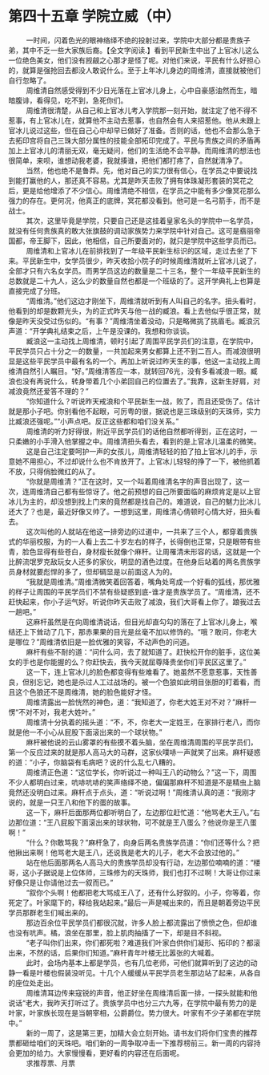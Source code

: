 <h1>第四十五章 学院立威（中）</h1>
<div id="content">&nbsp&nbsp&nbsp&nbsp&nbsp&nbsp&nbsp&nbsp
 一时间，闪着色光的眼神络绎不绝的投射过来，学院中大部分都是贵族子弟，其中不乏一些大家族后裔。【全文字阅读.】看到平民新生中出了上官冰儿这么一位绝色美女，他们没有觊觎之心那才是怪了呢。对他们来说，平民有什么好担心的，就算是强抢回去都没人敢说什么。至于上年冰儿身边的周维清，直接就被他们自行忽略了。
 <br/>&nbsp&nbsp&nbsp&nbsp&nbsp&nbsp&nbsp&nbsp
 周维清自然感受得到不少日光落在上官冰儿身上，心中自豪感油然而生，暗暗腹诽，看得见，吃不到，急死你们。
 <br/>&nbsp&nbsp&nbsp&nbsp&nbsp&nbsp&nbsp&nbsp
 周维清很清楚，从自己和上官冰儿考入学院那一刻开始，就注定了他不得不惹事，有上官冰儿在，就算他不主动去惹事，也自然会有人来招惹他。他从未跟上官冰儿说过这些，但在自己心中却早已做好了准备。否则的话，他也不会那么急于去拓印宫将自己三珠大部分属性的技能全部拓印完成了。平民与贵族之间的矛盾再加上上官冰儿的清丽无双，毫无疑问，他们的生活绝不会平静。而周维清的想法也很简单，来呗，谁想动我老婆，我就揍谁，把他们都打疼了，自然就清净了。
 <br/>&nbsp&nbsp&nbsp&nbsp&nbsp&nbsp&nbsp&nbsp
 当然，他也绝不是鲁莽。先，他对自己的实力很有信心，在学员之中要说找到能打赢他的人，那还真不容易。尤其是昨天击败了拥有体珠凝形套装的冥花之后，更是给他增添了不少信心。周维清绝不相信，在学员之中能有多少像冥花那么强力的存在。更何况，他真正的底牌，冥花都没看到。他可是一名弓箭手，而不是战士。
 <br/>&nbsp&nbsp&nbsp&nbsp&nbsp&nbsp&nbsp&nbsp
 其次，这里毕竟是学院，只要自己还是这挂着皇家名头的学院中一名学员，就没有任何贵族真的敢大张旗鼓的调动家族势力来学院中针对自己。这可是翡丽帝国都，帝王脚下，因此，他相信，自己所要面对的，就只是学院中这些学员而已。
 <br/>&nbsp&nbsp&nbsp&nbsp&nbsp&nbsp&nbsp&nbsp
 周维清和上官冰儿在前排找到了一年级平民新生标识的区域，走过去坐了下来。平民新生中，女学员很少，昨天收拾小院子的时候周维清就听上官冰儿说了，全部才只有六名女学员。而男学员这边的数量是二十三名，整个一年级平民新生的总数就是二十九人，这么少的数量自然也都是一个班级的了。这开学典礼上也算是直接完成了分班。
 <br/>&nbsp&nbsp&nbsp&nbsp&nbsp&nbsp&nbsp&nbsp
 “周维清。”他们这边才刚坐下，周维清就听到有人叫自己的名字。扭头看时，他看到的却是数颗光头，为的正式昨天与他一战的臧浪。看上去他似乎很正常，就像是昨天没受过伤似的。“有事？”周维清坐着没动，只是略微挑了挑眉毛。臧浪沉声道：“开学典礼结束之后，上午是没课的。我想和你谈谈。
 <br/>&nbsp&nbsp&nbsp&nbsp&nbsp&nbsp&nbsp&nbsp
 臧浪这一主动找上周维清，顿时引起了周围平民学员们的注意，在学院中，平民学员只占十分之一的数量，一共加起来男女都算上还不到二百人。而减浪很明显是这些平民学员中最有名的一个。再加上听说过昨天生的事，他这一主动找上周维清自然引人瞩目。“好。”周维清答应一本，就转回76光，没有多看减浪一眼。臧浪也没有再说什么，转身带着几个小弟回自己的位置去了。”我靠，这新生好肩，对减浪竟然还爱答不理的？”
 <br/>&nbsp&nbsp&nbsp&nbsp&nbsp&nbsp&nbsp&nbsp
 “你知道什么？听说昨天戒浪和个平民新生一战，败了，而且还受伤了。估计就是那小子吧。你别看他不起眼，可厉粤的很，据说也是三珠级别的天珠师，实力比臧浪还强呢。”“小声点吧。反正这些都和咱们没关系。”
 <br/>&nbsp&nbsp&nbsp&nbsp&nbsp&nbsp&nbsp&nbsp
 周维清的听力好得很，附近平民学员们的话他自然都听得到，正在这时，一只柔嫩的小手滑入他掌握之中。周维清扭头看去，看到的是上官冰儿温柔的微笑。
 <br/>&nbsp&nbsp&nbsp&nbsp&nbsp&nbsp&nbsp&nbsp
 这是自己注定要呵护一声的女孩儿，周维清轻轻的拍了拍上官冰儿的手，示意她不用担心，不过却说什么也不肯放开了。上官冰儿轻轻的挣了一下，被他抓着不放，只得俏脸微红的从了。
 <br/>&nbsp&nbsp&nbsp&nbsp&nbsp&nbsp&nbsp&nbsp
 “你就是周维清？”正在这时，又一个叫着周维清名字的声音出现了，这一次，连周维清自己都有些惊讶了。他之前预想的自己所要面临的麻烦肯定是以上官冰儿为主的，却没想到找上门来的竟然都是找自己的。难道说，自己的魃力比冰儿还大了？也是，最近好像又帅了。一想到这里，周维清心倩顿时心情大好，扭头看去。
 <br/>&nbsp&nbsp&nbsp&nbsp&nbsp&nbsp&nbsp&nbsp
 这次叫他的人就站在他这一排旁边的过道中，一共来了三个人，都穿着贵族式的华丽校服，为的一人看上去二十岁左右的样子，长得倒也正常，只是眼带有些青，脸色显得有些苍白，身材瘦长就像个麻杆。让周罹清未形容的话，这就是一个比醉流氓罗克敌玩女人还多的家伙，明显的酒色过度。在他身后站着的两名贵族学员身材就要彪悍的多了，但却碉显是以前面这人为的。
 <br/>&nbsp&nbsp&nbsp&nbsp&nbsp&nbsp&nbsp&nbsp
 “我就是周维清。”周维清微笑着回答着，嘴角处弯成一个好看的弧线，那优雅的样子让周围的平民学员们不禁有些疑惑到底-谁才是贵族学员了。“周维清，还不赶快起来，你小子运气好。听说你昨天击败了减浪，我们大哥看上你了。踉我过去一趟吧。”
 <br/>&nbsp&nbsp&nbsp&nbsp&nbsp&nbsp&nbsp&nbsp
 这麻杆虽然是在向周维清说话，但目光却直勾勾的落在了上官冰儿身上，喉结还上下耸动了几下，那赤果果的目光是丝毫不加以修饰的。“哦？敢问，你老大是哪位？”周维清依旧是一脸优雅的笑容，不动声色的问道。
 <br/>&nbsp&nbsp&nbsp&nbsp&nbsp&nbsp&nbsp&nbsp
 麻杆有些不耐的道：“问什么问，去了就知道了。赶快松开你的脏手，这位美女的手也是你能握的么？你赶快去，我今天就屈尊降贵坐你们平民区这里了。”
 <br/>&nbsp&nbsp&nbsp&nbsp&nbsp&nbsp&nbsp&nbsp
 这一下，连上官冰儿的脸色都变得有些难看了。她虽然不愿意惹事，天性善良，但别忘记，她也是杀过人工过战场的。被一个色狼如此明目张胆的盯着看，而且这个色狼还不是周维清，她的脸色能好才怪。
 <br/>&nbsp&nbsp&nbsp&nbsp&nbsp&nbsp&nbsp&nbsp
 周维清露出一脸恍然的神色，道：“我知道了，你老大姓王对不对？”麻杆一愣“不对不对，我老大姓叶。”
 <br/>&nbsp&nbsp&nbsp&nbsp&nbsp&nbsp&nbsp&nbsp
 周维清十分执着的摇头道：“不，不，你老大一定姓王，在家排行老八，而你就是他一不小心从屁股下面滚出来的一个球状物。”
 <br/>&nbsp&nbsp&nbsp&nbsp&nbsp&nbsp&nbsp&nbsp
 麻杆被他说的云山雾罩的有些摸不着头脑，坐在周维清周围的平民学员们，第一个反应过来的就是那人高马大的马群，这家伙噗哧一声就笑了出来。麻杆疑惑的道：“小子，你脑袋有毛病吧？说的什么乱七八糟的。
 <br/>&nbsp&nbsp&nbsp&nbsp&nbsp&nbsp&nbsp&nbsp
 周维清正色道：“这位学长，你听说过一种叫王八的动物么？”这一下，周围不少人都明白过来，吭哧吭哧的笑声络绎不绝，偏偏那麻杆不知道是不是精虫上脑竟然还没明白过来。麻杆点于点头，道：“听说过啊！”周维清认真的道：“我刚才说的，就是一只王八和他下的蛋的故事。
 <br/>&nbsp&nbsp&nbsp&nbsp&nbsp&nbsp&nbsp&nbsp
 这一下，麻杆后面那两位都听明白了，左边那位赶忙道：“他骂老大王八。”右边那位道：“王八屁股下面滚出来的球状物，可不就是王八蛋么？他说你是王八蛋啊！”
 <br/>&nbsp&nbsp&nbsp&nbsp&nbsp&nbsp&nbsp&nbsp
 “什么？你敢骂我？”麻杆急了，向身后两名贵族学员道：“你们还等什么？把他揪出来啊！他骂老大是王八，还说我是老大的儿子，老大不会放过他的。”
 <br/>&nbsp&nbsp&nbsp&nbsp&nbsp&nbsp&nbsp&nbsp
 站在他后面那两名人高马大的贵族学员却没有行动，左边那位喃喃的道：“楼哥，这小子据说是上位体师，三珠修为的天珠师，我们也打不过啊！大哥让你过来好像只是让你请他过去一叙而已。”
 <br/>&nbsp&nbsp&nbsp&nbsp&nbsp&nbsp&nbsp&nbsp
 “叙你个头啊！他都把老大骂成王八了，还有什么好叙的。小子，你等着，你死定了。叶家麾下的，释给我站起来。”最后一声是喊出来的，而且是朝着旁边平民学员那群老生们喊出来的。
 <br/>&nbsp&nbsp&nbsp&nbsp&nbsp&nbsp&nbsp&nbsp
 那边百余位平民学员们都很沉就，许多人脸上都流露出了愤愤之色，但却谁也没有吭声。橘，浪坐在那里，脸上肌肉抽搐了一下，却是目不斜视。
 <br/>&nbsp&nbsp&nbsp&nbsp&nbsp&nbsp&nbsp&nbsp
 “老子叫你们出来，你们都死啦？难道我们叶家白供你们凝形、拓印的？都滚出来，不然的话，后果你们知道。”麻杆青年叶楼无比嚣张的大喊着。
 <br/>&nbsp&nbsp&nbsp&nbsp&nbsp&nbsp&nbsp&nbsp
 此时，会场内基本上都是学员，也有几位老师，可他们就算听到了这边的动静一看是叶楼也假装没听见。十几个人缓缓从平民学员老生那边站了起来，从各自的座位处走出。
 <br/>&nbsp&nbsp&nbsp&nbsp&nbsp&nbsp&nbsp&nbsp
 周维清耳边传来寇锐的声音，他正好坐在周维清后面一排，一探头就能和他说话“老大，我昨天打听过了。贵族学员中也分三六九等，在学院中最有势力的是叶家，叶家族长现在是当朝宰相，公爵爵位。势力很大。叶家有不少子弟都在学院中。”
 <br/>&nbsp&nbsp&nbsp&nbsp&nbsp&nbsp&nbsp&nbsp
 新的一周了，这是第三更，加精大会立刻开始。请书友们将你们宝贵的推荐票都砸给咱们的天珠吧。咱们新的一周争取冲击一下推荐榜前三。新一周的内容持会更加的给力。大家慢慢看，更好看的内容还在后面呢。
 <br/>&nbsp&nbsp&nbsp&nbsp&nbsp&nbsp&nbsp&nbsp
 求推荐票、月票
 <br/>&nbsp&nbsp&nbsp&nbsp&nbsp&nbsp&nbsp&nbsp
 <br/>&nbsp&nbsp&nbsp&nbsp&nbsp&nbsp&nbsp&nbsp
</div>
